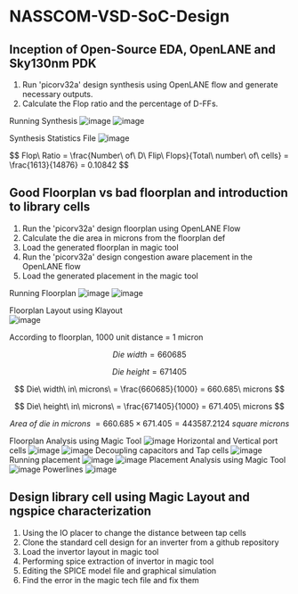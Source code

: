 # NASSCOM-VSD-SoC-Design

## Inception of Open-Source EDA, OpenLANE and Sky130nm PDK

1. Run 'picorv32a' design synthesis using OpenLANE flow and generate necessary outputs.
2. Calculate the Flop ratio and the percentage of D-FFs.

Running Synthesis
![image](https://github.com/user-attachments/assets/7e74ea30-7885-47af-b10f-233c92e72129)
![image](https://github.com/user-attachments/assets/ddc7eb28-4fa2-4a41-b6af-5e8d59314b0f)

Synthesis Statistics File
![image](https://github.com/user-attachments/assets/c8c0e47b-6ed7-4105-87ef-610cbfd52234)

$$
Flop\ Ratio = \frac{Number\ of\ D\ Flip\ Flops\}{Total\ number\ of\ cells\} = \frac{1613}{14876} = 0.10842
$$


## Good Floorplan vs bad floorplan and introduction to library cells
1. Run the 'picorv32a' design floorplan using OpenLANE Flow
2. Calculate the die area in microns from the floorplan def
3. Load the generated floorplan in magic tool
4. Run the 'picorv32a' design congestion aware placement in the OpenLANE flow
5. Load the generated placement in the magic tool

Running Floorplan
![image](https://github.com/user-attachments/assets/2f41a03c-3713-4a62-83c0-850dbf438072)
![image](https://github.com/user-attachments/assets/73823ad5-564f-4bbf-8689-6b01dcb21432)

Floorplan Layout using Klayout<br>
![image](https://github.com/user-attachments/assets/5e8f0a2e-f36d-46b2-9ba6-b288684a4acb)

According to floorplan,  1000 unit distance = 1 micron

$$
Die\ width = 660685
$$

$$
Die\ height = 671405
$$

$$
Die\ width\ in\ microns\ = \frac{660685}{1000} = 660.685\ microns
$$

$$
Die\ height\ in\ microns\ = \frac{671405}{1000} = 671.405\ microns
$$

$$
Area\ of\ die\ in\ microns\ = 660.685 \times 671.405 = 443587.2124\ square\ microns
$$


Floorplan Analysis using Magic Tool
![image](https://github.com/user-attachments/assets/9fd052b2-da64-4d75-9661-33074708c108)
Horizontal and Vertical port cells
![image](https://github.com/user-attachments/assets/48399356-0780-4a36-938f-1d1c944239ab)
![image](https://github.com/user-attachments/assets/5ad62537-1d2f-461d-8dac-714d32ce713f)
Decoupling capacitors and Tap cells
![image](https://github.com/user-attachments/assets/92c4313f-7607-4b32-bdce-03af1542e862)
<br>
Running placement
![image](https://github.com/user-attachments/assets/faa397a2-40b3-4ff9-afe7-72cc92e20401)
![image](https://github.com/user-attachments/assets/1d602b2e-3689-4831-b172-549bbcc80ba9)
Placement Analysis using Magic Tool
![image](https://github.com/user-attachments/assets/50b1543e-b95d-4ccc-a5b5-92119b0944b5)
Powerlines
![image](https://github.com/user-attachments/assets/5ca24744-5ee4-40d1-8fe7-d0afea6a9a37)


## Design library cell using Magic Layout and ngspice characterization

1. Using the IO placer to change the distance between tap cells
2. Clone the standard cell design for an inverter from a github repository
3. Load the invertor layout in magic tool
4. Performing spice extraction of invertor in magic tool
5. Editing the SPICE model file and graphical simulation
6. Find the error in the magic tech file and fix them



